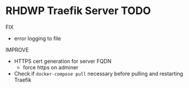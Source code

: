 RHDWP Traefik Server TODO
===
FIX
- error logging to file

IMPROVE
- HTTPS cert generation for server FQDN
  - force https on adminer
- Check if `docker-compose pull` necessary before pulling and restarting Traefik